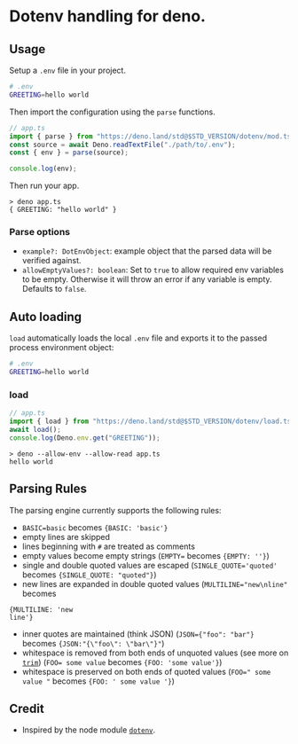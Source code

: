 # Dotenv handling for deno.

## Usage

Setup a `.env` file in your project.

```sh
# .env
GREETING=hello world
```

Then import the configuration using the `parse` functions.

```ts
// app.ts
import { parse } from "https://deno.land/std@$STD_VERSION/dotenv/mod.ts";
const source = await Deno.readTextFile("./path/to/.env");
const { env } = parse(source);

console.log(env);
```

Then run your app.

```
> deno app.ts
{ GREETING: "hello world" }
```

### Parse options

- `example?: DotEnvObject`: example object that the parsed data will be verified
  against.
- `allowEmptyValues?: boolean`: Set to `true` to allow required env variables to
  be empty. Otherwise it will throw an error if any variable is empty. Defaults
  to `false`.

## Auto loading

`load` automatically loads the local `.env` file and exports it to the passed
process environment object:

```sh
# .env
GREETING=hello world
```

### load

```ts
// app.ts
import { load } from "https://deno.land/std@$STD_VERSION/dotenv/load.ts";
await load();
console.log(Deno.env.get("GREETING"));
```

```
> deno --allow-env --allow-read app.ts
hello world
```

## Parsing Rules

The parsing engine currently supports the following rules:

- `BASIC=basic` becomes `{BASIC: 'basic'}`
- empty lines are skipped
- lines beginning with `#` are treated as comments
- empty values become empty strings (`EMPTY=` becomes `{EMPTY: ''}`)
- single and double quoted values are escaped (`SINGLE_QUOTE='quoted'` becomes
  `{SINGLE_QUOTE: "quoted"}`)
- new lines are expanded in double quoted values (`MULTILINE="new\nline"`
  becomes

```
{MULTILINE: 'new
line'}
```

- inner quotes are maintained (think JSON) (`JSON={"foo": "bar"}` becomes
  `{JSON:"{\"foo\": \"bar\"}"`)
- whitespace is removed from both ends of unquoted values (see more on
  [`trim`](https://developer.mozilla.org/en-US/docs/Web/JavaScript/Reference/Global_Objects/String/Trim))
  (`FOO= some value` becomes `{FOO: 'some value'}`)
- whitespace is preserved on both ends of quoted values (`FOO=" some value "`
  becomes `{FOO: ' some value '}`)

## Credit

- Inspired by the node module [`dotenv`](https://github.com/motdotla/dotenv).
